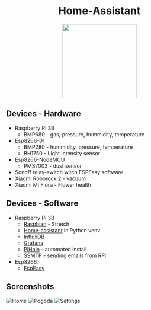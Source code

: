 <h1 align="center"> Home-Assistant </h1>

<p align="center"><img src="https://github.com/home-assistant/home-assistant-assets/raw/master/loading-screen.gif" width="200"></p>

## Devices - Hardware

* Raspberry Pi 3B
  * BMP680 - gas, pressure, hummidity, temperature
* Esp8266-01
  * BMP280 - hummidity, pressure, temperature
  * BH1750 - Light intensity sensor
* Esp8266-NodeMCU
  * PMS7003 - dust sensor
* Sonoff relay-switch witch ESPEasy software
* Xiaomi Roborock 2 - vacuum
* Xiaomi Mi Flora - Flower health

## Devices - Software

* Raspberry Pi 3B
  * [Raspbian] - Stretch
  * [Home-assistant] in Python venv
  * [InfluxDB]
  * [Grafana]
  * [PiHole] - automated install
  * [SSMTP] - sending emails from RPi
* Esp8266:
  * [EspEasy]

[Raspbian]:https://www.raspberrypi.org/downloads/raspbian/
[Home-assistant]:../master/info/Help.md
[Grafana]:../master/info/Grafana.md
[InfluxDB]:../master/info/InfluxDB.md
[PiHole]:https://github.com/pi-hole/pi-hole#one-step-automated-install
[SSMTP]:../master/info/email.md
[EspEasy]:https://github.com/letscontrolit/ESPEasy

## Screenshots

![Home](../master/info/screenshots/ha_home.png)
![Pogoda](../master/info/screenshots/ha_pogoda.png)
![Settings](../master/info/screenshots/ha_settings.png)
